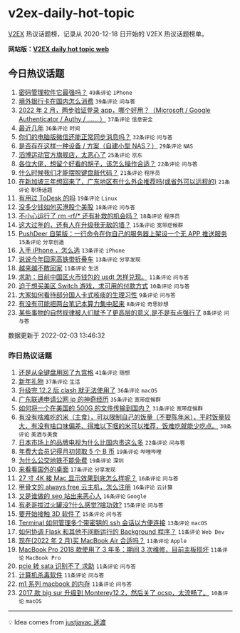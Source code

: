 # v2ex-daily-hot-topic

[V2EX](https://www.v2ex.com/) 热议话题榜，记录从 2020-12-18 日开始的 V2EX 热议话题榜单。

**网站版：[V2EX daily hot topic web](https://boojack.github.io/v2ex-daily-hot-topic-web/)**

## 今日热议话题

<!-- TODAY BEGIN -->

1. [密码管理软件它最强吗？](https://www.v2ex.com/t/831755) `49条评论` `iPhone`
1. [境外银行卡在国内怎么消费](https://www.v2ex.com/t/831758) `39条评论` `问与答`
1. [2022 年 2 月，两步验证登录 app，哪个好用？（Microsoft / Google Authenticator / Authy / …… ）](https://www.v2ex.com/t/831772) `37条评论` `信息安全`
1. [最近几年](https://www.v2ex.com/t/831756) `36条评论` `时间`
1. [你们的电脑版微信还能正常同步消息吗？](https://www.v2ex.com/t/831742) `32条评论` `问与答`
1. [是否存在这样一种设备 / 方案（自建小型 NAS？）](https://www.v2ex.com/t/831783) `29条评论` `NAS`
1. [滔博运动官方旗舰店，太恶心了](https://www.v2ex.com/t/831782) `25条评论` `京东`
1. [各位大佬，想留个好看的胡子，该怎么操作合适？](https://www.v2ex.com/t/831737) `22条评论` `问与答`
1. [什么时候我们才能摆脱键盘敲代码？](https://www.v2ex.com/t/831764) `21条评论` `程序员`
1. [在新加坡三年想回来了，广东地区有什么外企推荐吗(或省外可以远程的)](https://www.v2ex.com/t/831752) `21条评论` `职场话题`
1. [有用过 ToDesk 的吗](https://www.v2ex.com/t/831784) `19条评论` `Linux`
1. [没多少钱如何买港股个美股](https://www.v2ex.com/t/831766) `18条评论` `问与答`
1. [不小心运行了 rm -rf/* 还有补救的机会吗？](https://www.v2ex.com/t/831763) `18条评论` `程序员`
1. [这大过年的，还有人在升级我无敌的墙？](https://www.v2ex.com/t/831781) `15条评论` `宽带症候群`
1. [PushDeer 自架版：一行命令在你自己的服务器上架设一个无 APP 推送服务](https://www.v2ex.com/t/831778) `15条评论` `分享创造`
1. [入手 iPhone ，怎么选](https://www.v2ex.com/t/831780) `13条评论` `iPhone`
1. [说说今年回家高铁带折叠车](https://www.v2ex.com/t/831735) `13条评论` `分享发现`
1. [越来越不敢回家](https://www.v2ex.com/t/831773) `11条评论` `生活`
1. [求助：目前中国区火币钱包的 usdt 怎样兑现。](https://www.v2ex.com/t/831747) `11条评论` `问与答`
1. [迫于想买美区 Switch 游戏，求可用的付款方式](https://www.v2ex.com/t/831749) `10条评论` `问与答`
1. [大家如何看待部分国人卡式咳痰的生理习性](https://www.v2ex.com/t/831792) `9条评论` `问与答`
1. [有没有可能把两台笔记本算力集中起来](https://www.v2ex.com/t/831801) `8条评论` `奇思妙想`
1. [某些事物的自然规律被人们赋予了更高层的意义,是不是有点强行了](https://www.v2ex.com/t/831779) `8条评论` `问与答`

数据更新于 2022-02-03 13:46:32

<!-- TODAY END -->

### 昨日热议话题

<!-- YESTERDAY BEGIN -->

1. [还是从全键盘用回了九宫格](https://www.v2ex.com/t/831638) `41条评论` `随想`
1. [新年礼物](https://www.v2ex.com/t/831639) `37条评论` `生活`
1. [升级完 12.2 后 clash 就无法使用了](https://www.v2ex.com/t/831648) `36条评论` `macOS`
1. [广东联通申请公网 ip 的神奇经历](https://www.v2ex.com/t/831649) `35条评论` `宽带症候群`
1. [如何将一个在美国的 500G 的文件传输到国内？](https://www.v2ex.com/t/831705) `31条评论` `宽带症候群`
1. [有没有啥难吃的米（主食），可以限制自己的饭量（不要陈年米），平时饭量较大，有没有啥口味偏差、得难以下咽的米可以推荐，饭难吃就能少吃点。](https://www.v2ex.com/t/831695) `30条评论` `美酒与美食`
1. [日本市场上的品牌电视为什么比国内贵这么多](https://www.v2ex.com/t/831670) `22条评论` `问与答`
1. [年费大会员记得月初领取 5 个 B 币](https://www.v2ex.com/t/831644) `19条评论` `哔哩哔哩`
1. [为什么公交地铁不能免费](https://www.v2ex.com/t/831726) `19条评论` `深圳`
1. [来看看国外的桌面](https://www.v2ex.com/t/831641) `17条评论` `分享发现`
1. [27 寸 4K 接 Mac 显示效果到底怎么样呢？](https://www.v2ex.com/t/831684) `16条评论` `问与答`
1. [甲骨文的 always free 云主机，怎么注册](https://www.v2ex.com/t/831642) `16条评论` `云计算`
1. [又是谁做的 seo 站出来恶心人](https://www.v2ex.com/t/831664) `16条评论` `Google`
1. [有老哥拔过火罐没?什么感觉?啥功效?](https://www.v2ex.com/t/831687) `15条评论` `问与答`
1. [要开始接触 3D 软件了](https://www.v2ex.com/t/831647) `15条评论` `问与答`
1. [Terminal 如何管理多个带密钥的 ssh 会话以方便连接](https://www.v2ex.com/t/831708) `13条评论` `macOS`
1. [如何协调 Flask 和其他不间断运行的 Background 程序？](https://www.v2ex.com/t/831723) `11条评论` `Web Dev`
1. [现在(2022 年 2 月)买 MacBook Air 合适吗？](https://www.v2ex.com/t/831713) `11条评论` `Apple`
1. [MacBook Pro 2018 款使用了 3 年多：期间 3 次维修，目前主板损坏](https://www.v2ex.com/t/831679) `11条评论` `MacBook Pro`
1. [pcie 转 sata 识别不了 求助](https://www.v2ex.com/t/831674) `11条评论` `问与答`
1. [计算机杀毒软件](https://www.v2ex.com/t/831672) `11条评论` `问与答`
1. [m1 系列 macbook 的内存](https://www.v2ex.com/t/831645) `11条评论` `问与答`
1. [2017 款 big sur 升级到 Monterey12.2，然后关了 ocsp，太流畅了。](https://www.v2ex.com/t/831696) `10条评论` `macOS`

<!-- YESTERDAY END -->

---

💡 Idea comes from [justjavac 迷渡](https://github.com/justjavac/)
